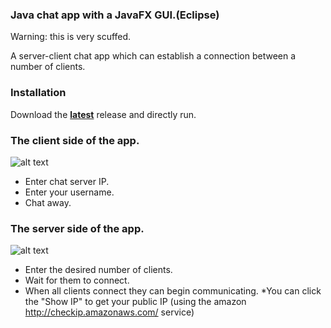 ### Java chat app with a JavaFX GUI.(Eclipse)
Warning: this is very scuffed.


A server-client chat app which can establish a connection between a number of clients.

### Installation
Download the **[latest](https://github.com/Vando7/Java-chat-app-with-JavaFX-GUI/releases/tag/1.0)** release and directly run.

### The client side of the app.
![alt text](https://i.imgur.com/TswRsGi.png)

- Enter chat server IP.
- Enter your username.
- Chat away.
### The server side of the app.
![alt text](https://i.imgur.com/Y3iAfWZ.png)

- Enter the desired number of clients.
- Wait for them to connect.
- When all clients connect they can begin communicating.
*You can click the "Show IP" to get your public IP (using the amazon http://checkip.amazonaws.com/ service)
